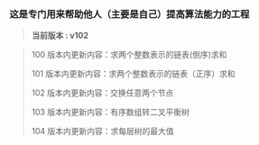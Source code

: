 ### 这是专门用来帮助他人（主要是自己）提高算法能力的工程
> **当前版本 : v102**

> 100 版本内更新内容：求两个整数表示的链表(倒序)求和
>
> 101 版本内更新内容：求两个整数表示的链表（正序）求和
> 
> 102 版本内更新内容：交换任意两个节点
>
> 103 版本内更新内容：有序数组转二叉平衡树
>
> 104 版本内更新内容：求每层树的最大值